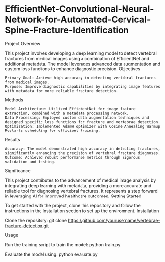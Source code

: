 # EfficientNet-Convolutional-Neural-Network-for-Automated-Cervical-Spine-Fracture-Identification

Project Overview

This project involves developing a deep learning model to detect vertebral fractures from medical images using a combination of EfficientNet and additional metadata. The model leverages advanced data augmentation and custom loss functions to enhance diagnostic precision.
Objectives

    Primary Goal: Achieve high accuracy in detecting vertebral fractures from medical images.
    Purpose: Improve diagnostic capabilities by integrating image features with metadata for more reliable fracture detection.

Methods

    Model Architecture: Utilized EfficientNet for image feature extraction, combined with a metadata processing network.
    Data Processing: Employed custom data augmentation techniques and designed specific loss functions for fracture and vertebrae detection.
    Optimization: Implemented AdamW optimizer with Cosine Annealing Warmup Restarts scheduling for efficient training.

Results

    Accuracy: The model demonstrated high accuracy in detecting fractures, significantly enhancing the precision of vertebral fracture diagnoses.
    Outcome: Achieved robust performance metrics through rigorous validation and testing.

Significance

This project contributes to the advancement of medical image analysis by integrating deep learning with metadata, providing a more accurate and reliable tool for diagnosing vertebral fractures. It represents a step forward in leveraging AI for improved healthcare outcomes.
Getting Started

To get started with the project, clone this repository and follow the instructions in the Installation section to set up the environment.
Installation

Clone the repository:
git clone https://github.com/yourusername/vertebrae-fracture-detection.git


Usage

Run the training script to train the model:
python train.py

Evaluate the model using:
python evaluate.py
